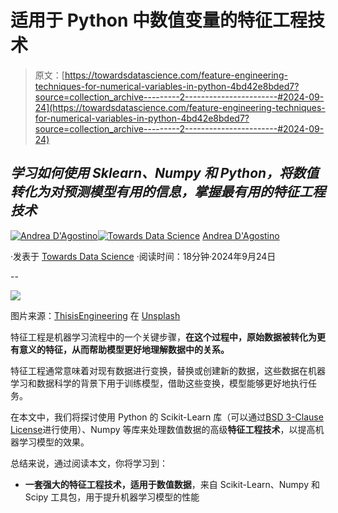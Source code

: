 # 适用于 Python 中数值变量的特征工程技术

> 原文：[https://towardsdatascience.com/feature-engineering-techniques-for-numerical-variables-in-python-4bd42e8bded7?source=collection_archive---------2-----------------------#2024-09-24](https://towardsdatascience.com/feature-engineering-techniques-for-numerical-variables-in-python-4bd42e8bded7?source=collection_archive---------2-----------------------#2024-09-24)

## *学习如何使用 Sklearn、Numpy 和 Python，将数值转化为对预测模型有用的信息，掌握最有用的特征工程技术*

[](https://medium.com/@theDrewDag?source=post_page---byline--4bd42e8bded7--------------------------------)[![Andrea D'Agostino](../Images/58c7c218815f25278aae59cea44d8771.png)](https://medium.com/@theDrewDag?source=post_page---byline--4bd42e8bded7--------------------------------)[](https://towardsdatascience.com/?source=post_page---byline--4bd42e8bded7--------------------------------)[![Towards Data Science](../Images/a6ff2676ffcc0c7aad8aaf1d79379785.png)](https://towardsdatascience.com/?source=post_page---byline--4bd42e8bded7--------------------------------) [Andrea D'Agostino](https://medium.com/@theDrewDag?source=post_page---byline--4bd42e8bded7--------------------------------)

·发表于 [Towards Data Science](https://towardsdatascience.com/?source=post_page---byline--4bd42e8bded7--------------------------------) ·阅读时间：18分钟·2024年9月24日

--

![](../Images/87c17e4e9a7ed1dc6f5c12abd384f7cd.png)

图片来源：[ThisisEngineering](https://unsplash.com/@thisisengineering?utm_source=medium&utm_medium=referral) 在 [Unsplash](https://unsplash.com/?utm_source=medium&utm_medium=referral)

特征工程是机器学习流程中的一个关键步骤，**在这个过程中，原始数据被转化为更有意义的特征，从而帮助模型更好地理解数据中的关系。**

特征工程通常意味着对现有数据进行变换，替换或创建新的数据，这些数据在机器学习和数据科学的背景下用于训练模型，借助这些变换，模型能够更好地执行任务。

在本文中，我们将探讨使用 Python 的 Scikit-Learn 库（可以通过[BSD 3-Clause License](https://github.com/scikit-learn/scikit-learn?tab=BSD-3-Clause-1-ov-file)进行使用）、Numpy 等库来处理数值数据的高级**特征工程技术**，以提高机器学习模型的效果。

总结来说，通过阅读本文，你将学习到：

+   **一套强大的特征工程技术，适用于数值数据**，来自 Scikit-Learn、Numpy 和 Scipy 工具包，用于提升机器学习模型的性能
